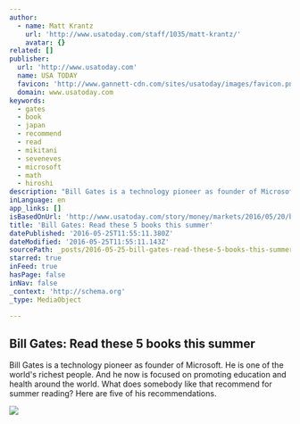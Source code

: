 ```yaml
---
author:
  - name: Matt Krantz
    url: 'http://www.usatoday.com/staff/1035/matt-krantz/'
    avatar: {}
related: []
publisher:
  url: 'http://www.usatoday.com'
  name: USA TODAY
  favicon: 'http://www.gannett-cdn.com/sites/usatoday/images/favicon.png'
  domain: www.usatoday.com
keywords:
  - gates
  - book
  - japan
  - recommend
  - read
  - mikitani
  - seveneves
  - microsoft
  - math
  - hiroshi
description: "Bill Gates is a technology pioneer as founder of Microsoft. He is one of the world's richest people. And he now is focused on promoting education and health around the world. What does somebody like that recommend for summer reading? Here are five of his recommendations."
inLanguage: en
app_links: []
isBasedOnUrl: 'http://www.usatoday.com/story/money/markets/2016/05/20/bill-gates-read-these-5-books-summer/84675556/'
title: 'Bill Gates: Read these 5 books this summer'
datePublished: '2016-05-25T11:55:11.380Z'
dateModified: '2016-05-25T11:55:11.143Z'
sourcePath: _posts/2016-05-25-bill-gates-read-these-5-books-this-summer.md
starred: true
inFeed: true
hasPage: false
inNav: false
_context: 'http://schema.org'
_type: MediaObject

---
```

<article style=""><h1>Bill Gates: Read these 5 books this summer</h1><p>Bill Gates is a technology pioneer as founder of Microsoft. He is one of the world's richest people. And he now is focused on promoting education and health around the world. What does somebody like that recommend for summer reading? Here are five of his recommendations.</p><img src="http://www.gannett-cdn.com/-mm-/f55cf756624b3a8cc6e1b2af599a6d0acfb7b137/c=0-52-1024-631&amp;r=x633&amp;c=1200x630/local/-/media/2016/05/20/USATODAY/USATODAY/635993645233133294-EPA-USA-WORLD-BANK-IMF-SPRING-MEETINGS-81292935.JPG" /></article>